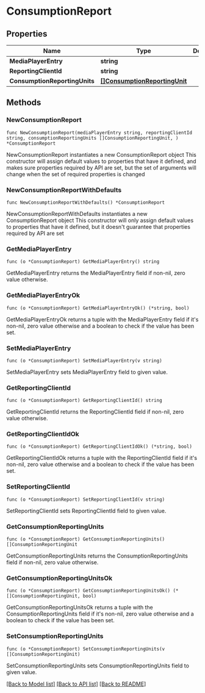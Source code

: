 # ConsumptionReport

## Properties

Name | Type | Description | Notes
------------ | ------------- | ------------- | -------------
**MediaPlayerEntry** | **string** |  | 
**ReportingClientId** | **string** |  | 
**ConsumptionReportingUnits** | [**[]ConsumptionReportingUnit**](ConsumptionReportingUnit.md) |  | 

## Methods

### NewConsumptionReport

`func NewConsumptionReport(mediaPlayerEntry string, reportingClientId string, consumptionReportingUnits []ConsumptionReportingUnit, ) *ConsumptionReport`

NewConsumptionReport instantiates a new ConsumptionReport object
This constructor will assign default values to properties that have it defined,
and makes sure properties required by API are set, but the set of arguments
will change when the set of required properties is changed

### NewConsumptionReportWithDefaults

`func NewConsumptionReportWithDefaults() *ConsumptionReport`

NewConsumptionReportWithDefaults instantiates a new ConsumptionReport object
This constructor will only assign default values to properties that have it defined,
but it doesn't guarantee that properties required by API are set

### GetMediaPlayerEntry

`func (o *ConsumptionReport) GetMediaPlayerEntry() string`

GetMediaPlayerEntry returns the MediaPlayerEntry field if non-nil, zero value otherwise.

### GetMediaPlayerEntryOk

`func (o *ConsumptionReport) GetMediaPlayerEntryOk() (*string, bool)`

GetMediaPlayerEntryOk returns a tuple with the MediaPlayerEntry field if it's non-nil, zero value otherwise
and a boolean to check if the value has been set.

### SetMediaPlayerEntry

`func (o *ConsumptionReport) SetMediaPlayerEntry(v string)`

SetMediaPlayerEntry sets MediaPlayerEntry field to given value.


### GetReportingClientId

`func (o *ConsumptionReport) GetReportingClientId() string`

GetReportingClientId returns the ReportingClientId field if non-nil, zero value otherwise.

### GetReportingClientIdOk

`func (o *ConsumptionReport) GetReportingClientIdOk() (*string, bool)`

GetReportingClientIdOk returns a tuple with the ReportingClientId field if it's non-nil, zero value otherwise
and a boolean to check if the value has been set.

### SetReportingClientId

`func (o *ConsumptionReport) SetReportingClientId(v string)`

SetReportingClientId sets ReportingClientId field to given value.


### GetConsumptionReportingUnits

`func (o *ConsumptionReport) GetConsumptionReportingUnits() []ConsumptionReportingUnit`

GetConsumptionReportingUnits returns the ConsumptionReportingUnits field if non-nil, zero value otherwise.

### GetConsumptionReportingUnitsOk

`func (o *ConsumptionReport) GetConsumptionReportingUnitsOk() (*[]ConsumptionReportingUnit, bool)`

GetConsumptionReportingUnitsOk returns a tuple with the ConsumptionReportingUnits field if it's non-nil, zero value otherwise
and a boolean to check if the value has been set.

### SetConsumptionReportingUnits

`func (o *ConsumptionReport) SetConsumptionReportingUnits(v []ConsumptionReportingUnit)`

SetConsumptionReportingUnits sets ConsumptionReportingUnits field to given value.



[[Back to Model list]](../README.md#documentation-for-models) [[Back to API list]](../README.md#documentation-for-api-endpoints) [[Back to README]](../README.md)


